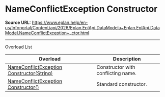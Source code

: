 # NameConflictException Constructor

**Source URL:** https://www.eplan.help/en-us/Infoportal/Content/api/2026/Eplan.EplApi.DataModelu~Eplan.EplApi.DataModel.NameConflictException~_ctor.html

---

Overload List

| Overload | Description |
| --- | --- |
| [NameConflictException Constructor(String)](Eplan.EplApi.DataModelu~Eplan.EplApi.DataModel.NameConflictException~_ctor(String).html) | Constructor with conflicting name. |
| [NameConflictException Constructor()](Eplan.EplApi.DataModelu~Eplan.EplApi.DataModel.NameConflictException~_ctor().html) | Standard constructor. |
